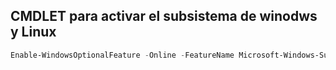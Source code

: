 ## CMDLET para activar el subsistema de winodws y Linux
``` powershell
Enable-WindowsOptionalFeature -Online -FeatureName Microsoft-Windows-Subsystem-Linux
```
